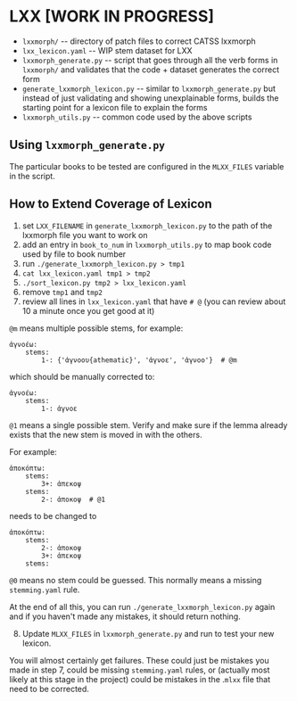 # LXX [WORK IN PROGRESS]

* `lxxmorph/` -- directory of patch files to correct CATSS lxxmorph
* `lxx_lexicon.yaml` -- WIP stem dataset for LXX
* `lxxmorph_generate.py` -- script that goes through all the verb forms in `lxxmorph/` and validates that the code + dataset generates the correct form
* `generate_lxxmorph_lexicon.py` -- similar to `lxxmorph_generate.py` but instead of just validating and showing unexplainable forms, builds the starting point for a lexicon file to explain the forms
* `lxxmorph_utils.py` -- common code used by the above scripts


## Using `lxxmorph_generate.py`

The particular books to be tested are configured in the `MLXX_FILES` variable in the script.


## How to Extend Coverage of Lexicon

1. set `LXX_FILENAME` in `generate_lxxmorph_lexicon.py` to the path of the lxxmorph file you want to work on
2. add an entry in `book_to_num` in `lxxmorph_utils.py` to map book code used by file to book number
3. run `./generate_lxxmorph_lexicon.py > tmp1`
4. `cat lxx_lexicon.yaml tmp1 > tmp2`
5. `./sort_lexicon.py tmp2 > lxx_lexicon.yaml`
6. remove `tmp1` and `tmp2`
7. review all lines in `lxx_lexicon.yaml` that have `# @` (you can review about 10 a minute once you get good at it)

`@m` means multiple possible stems, for example:

```
ἀγνοέω:
    stems:
        1-: {'ἀγνοου{athematic}', 'ἀγνοε', 'ἀγνοο'}  # @m
```

which should be manually corrected to:

```
ἀγνοέω:
    stems:
        1-: ἀγνοε
```

`@1` means a single possible stem. Verify and make sure if the lemma already exists that the new stem is moved in with the others.

For example:

```
ἀποκόπτω:
    stems:
        3+: ἀπεκοψ
    stems:
        2-: ἀποκοψ  # @1
```

needs to be changed to

```
ἀποκόπτω:
    stems:
        2-: ἀποκοψ
        3+: ἀπεκοψ
    stems:
```

`@0` means no stem could be guessed. This normally means a missing `stemming.yaml` rule.

At the end of all this, you can run `./generate_lxxmorph_lexicon.py` again and
if you haven't made any mistakes, it should return nothing.

8. Update `MLXX_FILES` in `lxxmorph_generate.py` and run to test your new lexicon.

You will almost certainly get failures. These could just be mistakes you made in step 7, could be missing `stemming.yaml` rules, or (actually most likely at this stage in the project) could be mistakes in the .`mlxx` file that need to be corrected.
